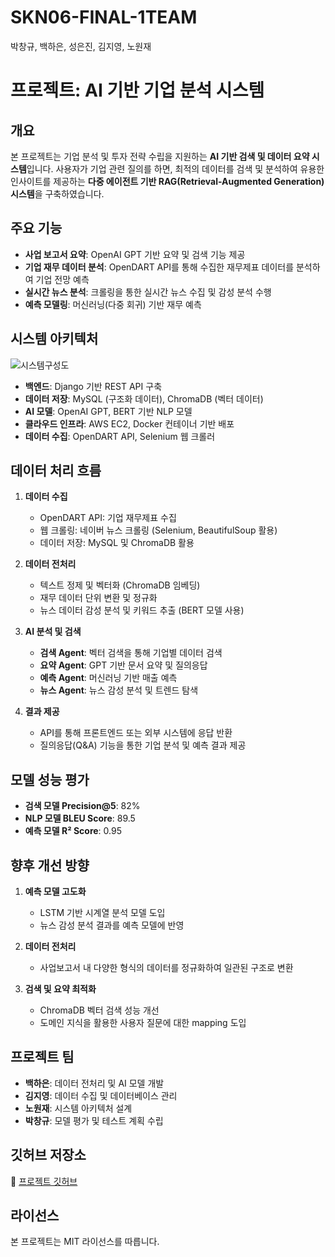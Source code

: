 # SKN06-FINAL-1TEAM
박창규, 백하은, 성은진, 김지영, 노원재
# 프로젝트: AI 기반 기업 분석 시스템

## 개요
본 프로젝트는 기업 분석 및 투자 전략 수립을 지원하는 **AI 기반 검색 및 데이터 요약 시스템**입니다. 사용자가 기업 관련 질의를 하면, 최적의 데이터를 검색 및 분석하여 유용한 인사이트를 제공하는 **다중 에이전트 기반 RAG(Retrieval-Augmented Generation) 시스템**을 구축하였습니다.

## 주요 기능
- **사업 보고서 요약**: OpenAI GPT 기반 요약 및 검색 기능 제공
- **기업 재무 데이터 분석**: OpenDART API를 통해 수집한 재무제표 데이터를 분석하여 기업 전망 예측
- **실시간 뉴스 분석**: 크롤링을 통한 실시간 뉴스 수집 및 감성 분석 수행
- **예측 모델링**: 머신러닝(다중 회귀) 기반 재무 예측

## 시스템 아키텍처

![시스템구성도](https://github.com/user-attachments/assets/5ce35c69-aa8c-4365-a5a2-da4061d81e00)

- **백엔드**: Django 기반 REST API 구축
- **데이터 저장**: MySQL (구조화 데이터), ChromaDB (벡터 데이터)
- **AI 모델**: OpenAI GPT, BERT 기반 NLP 모델
- **클라우드 인프라**: AWS EC2, Docker 컨테이너 기반 배포
- **데이터 수집**: OpenDART API, Selenium 웹 크롤러

## 데이터 처리 흐름
1. **데이터 수집**
   - OpenDART API: 기업 재무제표 수집
   - 웹 크롤링: 네이버 뉴스 크롤링 (Selenium, BeautifulSoup 활용)
   - 데이터 저장: MySQL 및 ChromaDB 활용

2. **데이터 전처리**
   - 텍스트 정제 및 벡터화 (ChromaDB 임베딩)
   - 재무 데이터 단위 변환 및 정규화
   - 뉴스 데이터 감성 분석 및 키워드 추출 (BERT 모델 사용)

3. **AI 분석 및 검색**
   - **검색 Agent**: 벡터 검색을 통해 기업별 데이터 검색
   - **요약 Agent**: GPT 기반 문서 요약 및 질의응답
   - **예측 Agent**: 머신러닝 기반 매출 예측
   - **뉴스 Agent**: 뉴스 감성 분석 및 트렌드 탐색

4. **결과 제공**
   - API를 통해 프론트엔드 또는 외부 시스템에 응답 반환
   - 질의응답(Q&A) 기능을 통한 기업 분석 및 예측 결과 제공
     


## 모델 성능 평가
- **검색 모델 Precision@5**: 82%
- **NLP 모델 BLEU Score**: 89.5
- **예측 모델 R² Score**: 0.95

## 향후 개선 방향
1. **예측 모델 고도화**
   - LSTM 기반 시계열 분석 모델 도입
   - 뉴스 감성 분석 결과를 예측 모델에 반영

2. **데이터 전처리**
   - 사업보고서 내 다양한 형식의 데이터를 정규화하여 일관된 구조로 변환
     
3. **검색 및 요약 최적화**
   - ChromaDB 벡터 검색 성능 개선
   - 도메인 지식을 활용한 사용자 질문에 대한 mapping 도입

## 프로젝트 팀
- **백하은**: 데이터 전처리 및 AI 모델 개발
- **김지영**: 데이터 수집 및 데이터베이스 관리
- **노원재**: 시스템 아키텍처 설계
- **박창규**: 모델 평가 및 테스트 계획 수립

## 깃허브 저장소
🔗 [프로젝트 깃허브](https://github.com/SKNETWORKS-FAMILY-AICAMP/SKN06-FINAL-1TEAM)

## 라이선스
본 프로젝트는 MIT 라이선스를 따릅니다.

